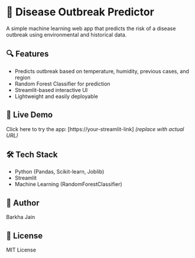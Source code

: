 # 🦠 Disease Outbreak Predictor

A simple machine learning web app that predicts the risk of a disease outbreak using environmental and historical data.

## 🔍 Features

* Predicts outbreak based on temperature, humidity, previous cases, and region
* Random Forest Classifier for prediction
* Streamlit-based interactive UI
* Lightweight and easily deployable

## 🚀 Live Demo

Click here to try the app: \[https\://your-streamlit-link] *(replace with actual URL)*

## 🛠️ Tech Stack

* Python (Pandas, Scikit-learn, Joblib)
* Streamlit
* Machine Learning (RandomForestClassifier)

## 👤 Author

Barkha Jain

## 📄 License

MIT License
